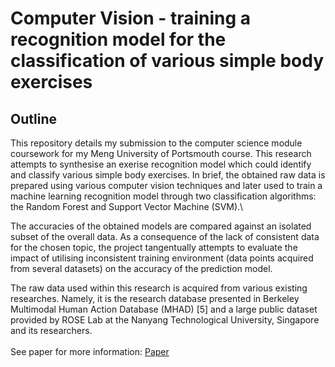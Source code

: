 # Computer Vision - training a recognition model for the classification of various simple body exercises 

## Outline
This repository details my submission to the computer science module coursework for my Meng University of Portsmouth course. This research attempts to synthesise an exerise recognition model which could identify and classify various simple body exercises. In brief, the obtained raw data is prepared using various computer vision techniques and later used to train a machine learning recognition model through two classification algorithms: the Random Forest and Support Vector Machine (SVM).\

The accuracies of the obtained models are compared against an isolated subset of the overall data. 
As a consequence of the lack of consistent data for the chosen topic, the project tangentually attempts to evaluate the impact of utilising inconsistent training environment (data points acquired from several datasets) on the accuracy of the prediction model.

The raw data used within this research is acquired from various existing researches. Namely, it is the research database presented in Berkeley Multimodal Human Action Database (MHAD) [5] and a large public dataset provided by ROSE Lab at the Nanyang Technological
University, Singapore and its researchers.\
\
See paper for more information: [Paper](https://link-url-here.org)
